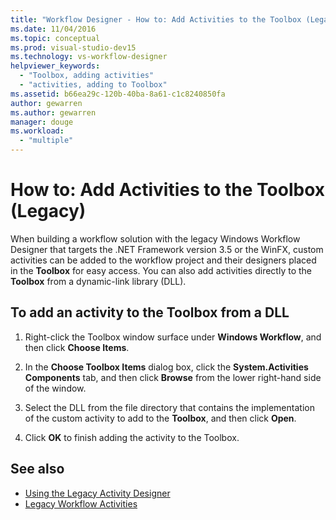 ```yaml
---
title: "Workflow Designer - How to: Add Activities to the Toolbox (Legacy)"
ms.date: 11/04/2016
ms.topic: conceptual
ms.prod: visual-studio-dev15
ms.technology: vs-workflow-designer
helpviewer_keywords:
  - "Toolbox, adding activities"
  - "activities, adding to Toolbox"
ms.assetid: b66ea29c-120b-40ba-8a61-c1c8240850fa
author: gewarren
ms.author: gewarren
manager: douge
ms.workload:
  - "multiple"
---
```

# How to: Add Activities to the Toolbox (Legacy)

When building a workflow solution with the legacy Windows Workflow Designer that targets the .NET Framework version 3.5 or the WinFX, custom activities can be added to the workflow project and their designers placed in the **Toolbox** for easy access. You can also add activities directly to the **Toolbox** from a dynamic-link library (DLL).

## To add an activity to the Toolbox from a DLL

1.  Right-click the Toolbox window surface under **Windows Workflow**, and then click **Choose Items**.

2.  In the **Choose Toolbox Items** dialog box, click the **System.Activities Components** tab, and then click **Browse** from the lower right-hand side of the window.

3.  Select the DLL from the file directory that contains the implementation of the custom activity to add to the **Toolbox**, and then click **Open**.

4.  Click **OK** to finish adding the activity to the Toolbox.

## See also

- [Using the Legacy Activity Designer](../workflow-designer/using-the-legacy-activity-designer.md)
- [Legacy Workflow Activities](../workflow-designer/legacy-workflow-activities.md)